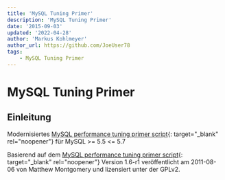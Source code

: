 ```yaml
---
title: 'MySQL Tuning Primer'
description: 'MySQL Tuning Primer'
date: '2015-09-03'
updated: '2022-04-28'
author: 'Markus Kohlmeyer'
author_url: https://github.com/JoeUser78
tags:
    - MySQL Tuning Primer
---
```


# MySQL Tuning Primer

## Einleitung

Modernisiertes [MySQL performance tuning primer script](https://github.com/RootService/tuning-primer){: target="_blank" rel="noopener"} für MySQL >= 5.5 <= 5.7

Basierend auf dem [MySQL performance tuning primer script](https://launchpad.net/mysql-tuning-primer){: target="_blank" rel="noopener"} Version 1.6-r1 veröffentlicht am 2011-08-06 von Matthew Montgomery und lizensiert unter der GPLv2.
